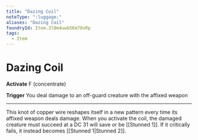 ```yaml
---
title: "Dazing Coil"
noteType: ":luggage:"
aliases: "Dazing Coil"
foundryId: Item.3l0m4uwb5Km78vRp
tags:
  - Item
---
```


# Dazing Coil

**Activate** F (concentrate)

**Trigger** You deal damage to an off-guard creature with the affixed weapon

* * *

This knot of copper wire reshapes itself in a new pattern every time its affixed weapon deals damage. When you activate the coil, the damaged creature must succeed at a DC 31 will save or be [[Stunned 1]]. If it critically fails, it instead becomes [[Stunned 1|Stunned 2]].
